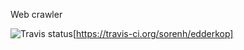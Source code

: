 Web crawler

![Travis status](https://travis-ci.org/sorenh/edderkop.svg)[https://travis-ci.org/sorenh/edderkop]

